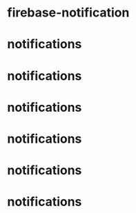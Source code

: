 # firebase-notification
# notifications
# notifications
# notifications
# notifications
# notifications
# notifications
